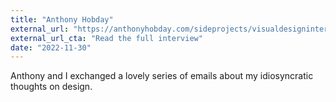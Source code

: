 ```yaml
---
title: "Anthony Hobday"
external_url: "https://anthonyhobday.com/sideprojects/visualdesigninterviews/justin-duke.html"
external_url_cta: "Read the full interview"
date: "2022-11-30"
---
```


Anthony and I exchanged a lovely series of emails about my idiosyncratic thoughts on design.
